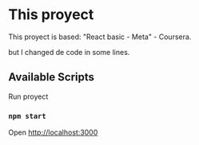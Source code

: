 # This proyect
This proyect is based: "React basic - Meta" - Coursera.

but I changed de code in some lines.

## Available Scripts
Run proyect
### `npm start`

Open [http://localhost:3000](http://localhost:3000) 
